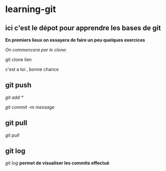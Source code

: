 # learning-git


## ici c'est le dépot pour apprendre les bases de git 

**En premiers lieux on essayera de faire un peu quelques exercices**

_On commencera par le clone:_

  git clone lien 


c'est a toi , bonne chance


## git push

_git add *_

_git commit -m message_ 


## git pull 

_git pull_


## git log

_git log_ **permet de visualiser les commits effectué**
